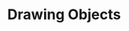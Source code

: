 ﻿---
title: "Drawing Objects"
second_title: "Aspose Words Cloud Docs"
type: docs
url: /drawing-objects/
aliases: [/working-with-drawing-objects/]
description: "Work with drawing objects"
weight: 70
---

